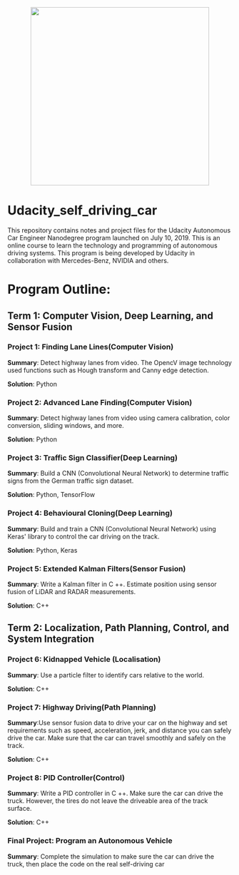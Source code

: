 <p align="center">
  <img src="https://cdn-images-1.medium.com/max/800/1*dRJ1tz6N3MqO1iCFzlhxZg.jpeg" width="400">
</p>

# Udacity_self_driving_car

This repository contains notes and project files for the Udacity Autonomous Car Engineer Nanodegree program launched on July 10, 2019. This is an online course to learn the technology and programming of autonomous driving systems. This program is being developed by Udacity in collaboration with Mercedes-Benz, NVIDIA and others.

# Program Outline:

## Term 1: Computer Vision, Deep Learning, and Sensor Fusion

### Project 1: Finding Lane Lines(Computer Vision) 
   
**Summary**: Detect highway lanes from video. The OpencV image technology used functions such as Hough transform and Canny edge detection.
   
**Solution**: Python

### Project 2: Advanced Lane Finding(Computer Vision) 
   
**Summary**: Detect highway lanes from video using camera calibration, color conversion, sliding windows, and more.
   
**Solution**: Python

### Project 3: Traffic Sign Classifier(Deep Learning)
   
**Summary**: Build a CNN (Convolutional Neural Network) to determine traffic signs from the German traffic sign dataset.

**Solution**: Python, TensorFlow

### Project 4: Behavioural Cloning(Deep Learning)

**Summary**: Build and train a CNN (Convolutional Neural Network) using Keras' library to control the car driving on the track.
   
**Solution**: Python, Keras

### Project 5: Extended Kalman Filters(Sensor Fusion)

**Summary**: Write a Kalman filter in C ++. Estimate position using sensor fusion of LiDAR and RADAR measurements.
   
**Solution**: C++

## Term 2: Localization, Path Planning, Control, and System Integration

### Project 6: Kidnapped Vehicle (Localisation)

**Summary**: Use a particle filter to identify cars relative to the world.
   
**Solution**: C++

### Project 7: Highway Driving(Path Planning)

**Summary**:Use sensor fusion data to drive your car on the highway and set requirements such as speed, acceleration, jerk, and distance you can safely drive the car. Make sure that the car can travel smoothly and safely on the track.

**Solution**: C++

### Project 8: PID Controller(Control)

**Summary**: Write a PID controller in C ++. Make sure the car can drive the truck. However, the tires do not leave the driveable area of the track surface.
   
**Solution**: C++

### Final Project: Program an Autonomous Vehicle

**Summary**: Complete the simulation to make sure the car can drive the truck, then place the code on the real self-driving car
